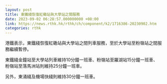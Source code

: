 ```yaml
---
layout: post
title: 東鐵綫恢復紅磡站與大學站之間服務
date: 2023-09-02 06:28:57.000000000 +08:00
link: https://news.rthk.hk/rthk/ch/component/k2/1716386-20230902.htm
categories: rthk
---
```


港鐵表示，東鐵綫恢復紅磡站與大學站之間列車服務，至於大學站至粉嶺站之間服務繼續暫停。

東鐵綫金鐘站至大學站列車維持10分鐘一班車、粉嶺站至羅湖站15分鐘一班車、粉嶺站至落馬洲站則維持25分鐘一班車。

另外，東涌綫及機場快綫則維持30分鐘一班車。

